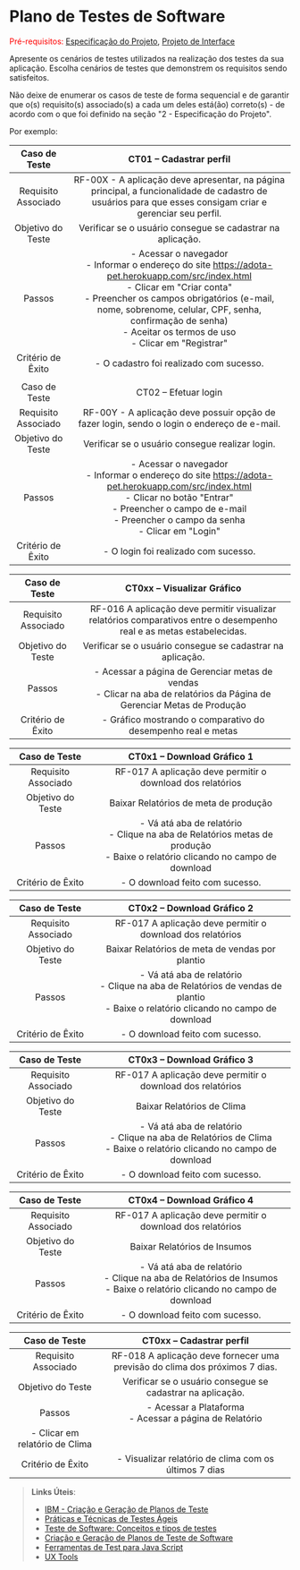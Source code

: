 # Plano de Testes de Software

<span style="color:red">Pré-requisitos: <a href="2-Especificação do Projeto.md"> Especificação do Projeto</a></span>, <a href="3-Projeto de Interface.md"> Projeto de Interface</a>

Apresente os cenários de testes utilizados na realização dos testes da sua aplicação. Escolha cenários de testes que demonstrem os requisitos sendo satisfeitos.

Não deixe de enumerar os casos de teste de forma sequencial e de garantir que o(s) requisito(s) associado(s) a cada um deles está(ão) correto(s) - de acordo com o que foi definido na seção "2 - Especificação do Projeto". 

Por exemplo:
 
| **Caso de Teste** 	| **CT01 – Cadastrar perfil** 	|
|:---:	|:---:	|
|	Requisito Associado 	| RF-00X - A aplicação deve apresentar, na página principal, a funcionalidade de cadastro de usuários para que esses consigam criar e gerenciar seu perfil. |
| Objetivo do Teste 	| Verificar se o usuário consegue se cadastrar na aplicação. |
| Passos 	| - Acessar o navegador <br> - Informar o endereço do site https://adota-pet.herokuapp.com/src/index.html<br> - Clicar em "Criar conta" <br> - Preencher os campos obrigatórios (e-mail, nome, sobrenome, celular, CPF, senha, confirmação de senha) <br> - Aceitar os termos de uso <br> - Clicar em "Registrar" |
|Critério de Êxito | - O cadastro foi realizado com sucesso. |
|  	|  	|
| Caso de Teste 	| CT02 – Efetuar login	|
|Requisito Associado | RF-00Y	- A aplicação deve possuir opção de fazer login, sendo o login o endereço de e-mail. |
| Objetivo do Teste 	| Verificar se o usuário consegue realizar login. |
| Passos 	| - Acessar o navegador <br> - Informar o endereço do site https://adota-pet.herokuapp.com/src/index.html<br> - Clicar no botão "Entrar" <br> - Preencher o campo de e-mail <br> - Preencher o campo da senha <br> - Clicar em "Login" |
|Critério de Êxito | - O login foi realizado com sucesso. |




| **Caso de Teste** 	| **CT0xx – Visualizar Gráfico** 	|
|:---:	|:---:	|
|	Requisito Associado 	| RF-016 A aplicação deve permitir visualizar relatórios comparativos entre o desempenho real e as metas estabelecidas.|
| Objetivo do Teste 	| Verificar se o usuário consegue se cadastrar na aplicação. |
| Passos 	| - Acessar a página de  Gerenciar metas de vendas <br> - Clicar na aba de relatórios da Página de Gerenciar Metas de Produção  |
|Critério de Êxito | - Gráfico mostrando o comparativo  do desempenho real e metas |



| **Caso de Teste** 	| **CT0x1 – Download Gráfico 1** 	|
|:---:	|:---:	|
|	Requisito Associado 	| RF-017 	A aplicação deve permitir o download dos relatórios|
| Objetivo do Teste 	| Baixar Relatórios de meta de produção |
| Passos 	| - Vá atá aba de relatório <br> -  Clique na aba de Relatórios metas de produção<br> - Baixe o relatório clicando no campo de download <br>  |
|Critério de Êxito | - O download feito com sucesso. |

| **Caso de Teste** 	| **CT0x2 – Download Gráfico 2** 	|
|:---:	|:---:	|
|	Requisito Associado 	| RF-017 	A aplicação deve permitir o download dos relatórios|
| Objetivo do Teste 	| Baixar Relatórios de meta de vendas por plantio |
| Passos 	| - Vá atá aba de relatório <br> -  Clique na aba de Relatórios de vendas de plantio<br> - Baixe o relatório clicando no campo de download <br>  |
|Critério de Êxito | - O download feito com sucesso. |

| **Caso de Teste** 	| **CT0x3 – Download Gráfico 3** 	|
|:---:	|:---:	|
|	Requisito Associado 	| RF-017 	A aplicação deve permitir o download dos relatórios|
| Objetivo do Teste 	| Baixar Relatórios de Clima |
| Passos 	| - Vá atá aba de relatório <br> -  Clique na aba de Relatórios de Clima<br> - Baixe o relatório clicando no campo de download <br>  |
|Critério de Êxito | - O download feito com sucesso. |

| **Caso de Teste** 	| **CT0x4 – Download Gráfico 4** 	|
|:---:	|:---:	|
|	Requisito Associado 	| RF-017 	A aplicação deve permitir o download dos relatórios|
| Objetivo do Teste 	| Baixar Relatórios de Insumos |
| Passos 	| - Vá atá aba de relatório <br> -  Clique na aba de Relatórios de Insumos<br> - Baixe o relatório clicando no campo de download <br>  |
|Critério de Êxito | - O download feito com sucesso. |


| **Caso de Teste** 	| **CT0xx – Cadastrar perfil** 	|
|:---:	|:---:	|
|	Requisito Associado 	|RF-018  A aplicação deve fornecer uma previsão do clima dos próximos 7 dias.|
| Objetivo do Teste 	| Verificar se o usuário consegue se cadastrar na aplicação. |
| Passos 	| - Acessar a Plataforma <br> - Acessar a página de Relatório <br>
- Clicar em relatório de Clima <br>|
|Critério de Êxito | - Visualizar relatório de clima com os últimos 7 dias |




 
> **Links Úteis**:
> - [IBM - Criação e Geração de Planos de Teste](https://www.ibm.com/developerworks/br/local/rational/criacao_geracao_planos_testes_software/index.html)
> - [Práticas e Técnicas de Testes Ágeis](http://assiste.serpro.gov.br/serproagil/Apresenta/slides.pdf)
> -  [Teste de Software: Conceitos e tipos de testes](https://blog.onedaytesting.com.br/teste-de-software/)
> - [Criação e Geração de Planos de Teste de Software](https://www.ibm.com/developerworks/br/local/rational/criacao_geracao_planos_testes_software/index.html)
> - [Ferramentas de Test para Java Script](https://geekflare.com/javascript-unit-testing/)
> - [UX Tools](https://uxdesign.cc/ux-user-research-and-user-testing-tools-2d339d379dc7)
